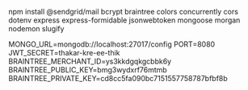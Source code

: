 npm install @sendgrid/mail bcrypt braintree colors concurrently cors dotenv express express-formidable jsonwebtoken mongoose morgan nodemon slugify

MONGO_URL=mongodb://localhost:27017/config
PORT=8080
JWT_SECRET=thakar-kre-ee-thik
BRAINTREE_MERCHANT_ID=ys3kkdgqkgcbbk6y
BRAINTREE_PUBLIC_KEY=bmg3wydxrf76mtmb
BRAINTREE_PRIVATE_KEY=cd8cc5fa090bc7151557758787bfbf8b